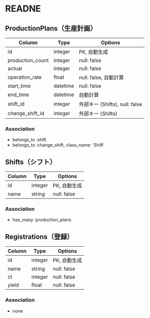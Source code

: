 # READNE

## ProductionPlans（生産計画）

|Column|Type|Options|
|------|----|-------|
|id|integer|PK, 自動生成|
|production_count|integer|null: false|
|actual|integer|null: false|
|operation_rate|float|null: false, 自動計算|
|start_time|datetime|null: false|
|end_time|datetime|自動計算|
|shift_id|integer|外部キー (Shifts), null: false|
|change_shift_id|integer|外部キー (Shifts)|

### Association
- belongs_to :shift
- belongs_to :change_shift, class_name: 'Shift'

## Shifts（シフト）

|Column|Type|Options|
|------|----|-------|
|id|integer|PK, 自動生成|
|name|string|null: false|

### Association
- has_many :production_plans

## Registrations（登録）

|Column|Type|Options|
|------|----|-------|
|id|integer|PK, 自動生成|
|name|string|null: false|
|ct|integer|null: false|
|yield|float|null: false|

### Association
- none
